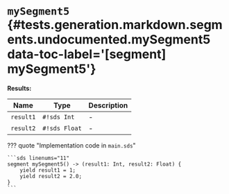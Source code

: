 [//]: # (DO NOT EDIT THIS FILE DIRECTLY. Instead, edit the corresponding stub file and execute `npm run docs:api`.)

# <code class="doc-symbol doc-symbol-segment"></code> `mySegment5` {#tests.generation.markdown.segments.undocumented.mySegment5 data-toc-label='[segment] mySegment5'}

**Results:**

| Name | Type | Description |
|------|------|-------------|
| `result1` | `#!sds Int` | - |
| `result2` | `#!sds Float` | - |

??? quote "Implementation code in `main.sds`"

    ```sds linenums="11"
    segment mySegment5() -> (result1: Int, result2: Float) {
        yield result1 = 1;
        yield result2 = 2.0;
    }
    ```
